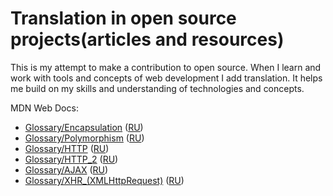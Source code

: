 # Translation in open source projects(articles and resources)

This is my attempt to make a contribution to open source.
When I learn and work with tools and concepts of web development I add translation.
It helps me build on my skills and understanding of technologies and concepts.

MDN Web Docs:
  - [Glossary/Encapsulation](https://developer.mozilla.org/en-US/docs/Glossary/Encapsulation)
  ([RU](https://developer.mozilla.org/ru/docs/Словарь/Encapsulation))
  - [Glossary/Polymorphism](https://wiki.developer.mozilla.org/en-US/docs/Glossary/Polymorphism)
  ([RU](https://developer.mozilla.org/ru/docs/Словарь/Polymorphism))
  - [Glossary/HTTP](https://developer.mozilla.org/en-US/docs/Glossary/HTTP)
  ([RU](https://developer.mozilla.org/ru/docs/Словарь/HTTP))
  - [Glossary/HTTP_2](https://developer.mozilla.org/en-US/docs/Glossary/HTTP_2)
  ([RU](https://developer.mozilla.org/ru/docs/Словарь/HTTP_2))
  - [Glossary/AJAX](https://developer.mozilla.org/en-US/docs/Glossary/AJAX)
  ([RU](https://developer.mozilla.org/ru/docs/Словарь/AJAX))
  - [Glossary/XHR_(XMLHttpRequest)](https://developer.mozilla.org/en-US/docs/Glossary/XHR_(XMLHttpRequest))
  ([RU](https://developer.mozilla.org/ru/docs/Словарь/XHR_(XMLHttpRequest)))
